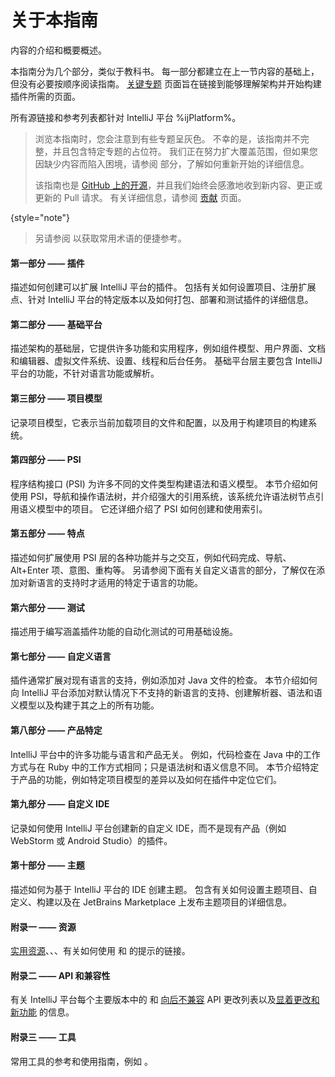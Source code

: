 # 关于本指南

<!-- Copyright 2000-2023 JetBrains s.r.o. and other contributors. Use of this source code is governed by the Apache 2.0 license that can be found in the LICENSE file. -->

<link-summary>内容的介绍和概要概述。</link-summary>

本指南分为几个部分，类似于教科书。
每一部分都建立在上一节内容的基础上，但没有必要按顺序阅读指南。
[关键专题](key_topics.md) 页面旨在链接到能够理解架构并开始构建插件所需的页面。

所有源链接和参考列表都针对 IntelliJ 平台 %ijPlatform%。

> 浏览本指南时，您会注意到有些专题呈灰色。
> 不幸的是，该指南并不完整，并且包含特定专题的占位符。
> 我们正在努力扩大覆盖范围，但如果您因缺少内容而陷入困境，请参阅 [](getting_help.topic) 部分，了解如何重新开始的详细信息。
>
> 该指南也是 [GitHub 上的开源](https://github.com/JetBrains/intellij-sdk-docs)，并且我们始终会感激地收到新内容、更正或更新的 Pull 请求。
> 有关详细信息，请参阅 [贡献](intellij-sdk-docs-original_CONTRIBUTING.md) 页面。
>
{style="note"}

> 另请参阅 [](glossary.md) 以获取常用术语的便捷参考。
>

#### 第一部分 —— 插件

描述如何创建可以扩展 IntelliJ 平台的插件。
包括有关如何设置项目、注册扩展点、针对 IntelliJ 平台的特定版本以及如何打包、部署和测试插件的详细信息。

#### 第二部分 —— 基础平台

描述架构的基础层，它提供许多功能和实用程序，例如组件模型、用户界面、文档和编辑器、虚拟文件系统、设置、线程和后台任务。
基础平台层主要包含 IntelliJ 平台的功能，不针对语言功能或解析。

#### 第三部分 —— 项目模型

记录项目模型，它表示当前加载项目的文件和配置，以及用于构建项目的构建系统。

#### 第四部分 —— PSI

程序结构接口 (PSI) 为许多不同的文件类型构建语法和语义模型。
本节介绍如何使用 PSI，导航和操作语法树，并介绍强大的引用系统，该系统允许语法树节点引用语义模型中的项目。
它还详细介绍了 PSI 如何创建和使用索引。

#### 第五部分 —— 特点

描述如何扩展使用 PSI 层的各种功能并与之交互，例如代码完成、导航、<shortcut>Alt+Enter</shortcut> 项、意图、重构等。
另请参阅下面有关自定义语言的部分，了解仅在添加对新语言的支持时才适用的特定于语言的功能。

#### 第六部分 —— 测试

描述用于编写涵盖插件功能的自动化测试的可用基础设施。

#### 第七部分 —— 自定义语言

插件通常扩展对现有语言的支持，例如添加对 Java 文件的检查。
本节介绍如何向 IntelliJ 平台添加对默认情况下不支持的新语言的支持、创建解析器、语法和语义模型以及构建于其之上的所有功能。

#### 第八部分 —— 产品特定

IntelliJ 平台中的许多功能与语言和产品无关。
例如，代码检查在 Java 中的工作方式与在 Ruby 中的工作方式相同；只是语法树和语义信息不同。
本节介绍特定于产品的功能，例如特定项目模型的差异以及如何在插件中定位它们。

#### 第九部分 —— 自定义 IDE

记录如何使用 IntelliJ 平台创建新的自定义 IDE，而不是现有产品（例如 WebStorm 或 Android Studio）的插件。

#### 第十部分 —— 主题

描述如何为基于 IntelliJ 平台的 IDE 创建主题。
包含有关如何设置主题项目、自定义、构建以及在 JetBrains Marketplace 上发布主题项目的详细信息。

#### 附录一 —— 资源

[实用资源](useful_links.md)、[](glossary.md)、[](extension_point_list.md)、有关如何使用 [](explore_api.md) 和 [](learning_resources.md) 的提示的链接。

#### 附录二 —— API 和兼容性

有关 IntelliJ 平台每个主要版本中的 [](verifying_plugin_compatibility.md) 和 [向后不兼容](api_changes_list.md) API 更改列表以及[显着更改和新功能](api_notable.md) 的信息。

#### 附录三 —— 工具

常用工具的参考和使用指南，例如 [](tools_gradle_intellij_plugin.md)。
